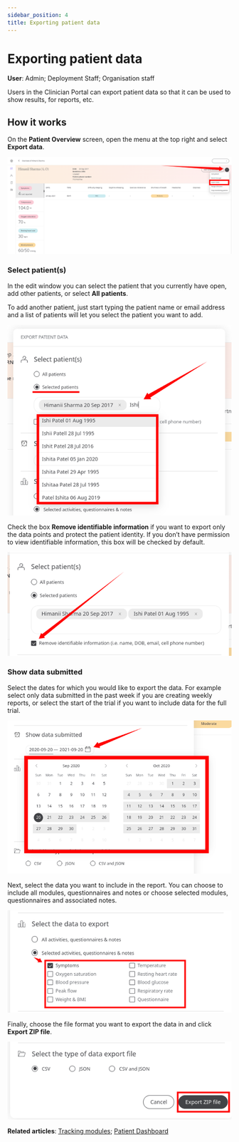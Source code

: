 ```yaml
---
sidebar_position: 4
title: Exporting patient data
---
```

# Exporting patient data
**User**: Admin; Deployment Staff; Organisation staff

Users in the Clinician Portal can export patient data so that it can be used to show results, for reports, etc.
## How it works​
On the **Patient Overview** screen, open the menu at the top right and select **Export data**.

![Export data](./assets/ExportData01.png)

### Select patient(s)
In the edit window you can select the patient that you currently have open, add other patients, or select **All patients**. 

To add another patient, just start typing the patient name or email address and a list of patients will let you select the patient you want to add.

![Select patients](./assets/ExportData02.png)

Check the box **Remove identifiable information** if you want to export only the data points and protect the patient identity. If you don’t have permission to view identifiable information, this box will be checked by default.

![Remove info](./assets/ExportData03.png)

### Show data submitted
Select the dates for which you would like to export the data. For example select only data submitted in the past week if you are creating weekly reports, or select the start of the trial if you want to include data for the full trial.

![Calendar](./assets/ExportData04.png)

Next, select the data you want to include in the report. You can choose to include all modules, questionnaires and notes or choose selected modules, questionnaires and associated notes.

![Select data](./assets/ExportData05.png)

Finally, choose the file format you want to export the data in and click **Export ZIP file**.

![Export Zip](./assets/ExportData06.png)

**Related articles**: [Tracking modules](https://github.com/huma-engineering/huma-docs/blob/26b5442079c3db8d4e5f370aaf45142e93a09a3e/data-collection/Admin%20Portal/Managing%20Deployments/Configuring%20the%20content/Tracking%20modules.md); [Patient Dashboard](https://github.com/huma-engineering/huma-docs/blob/09f2baf8c646f5735e5b2e6feab9bf59c4d84f7d/data-collection/Clinician%20Portal/Managing%20Health%20Data/Patient%20dashboard.md)
